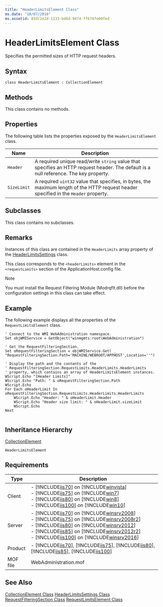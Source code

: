 ```yaml
---
title: "HeaderLimitsElement Class"
ms.date: "10/07/2016"
ms.assetid: 83dc2e2d-1233-bd6d-9474-ff674fe00fed
---
```

# HeaderLimitsElement Class
Specifies the permitted sizes of HTTP request headers.  
  
## Syntax  
  
```vbs  
class HeaderLimitsElement : CollectionElement  
```  
  
## Methods  
 This class contains no methods.  
  
## Properties  
 The following table lists the properties exposed by the `HeaderLimitsElement` class.  
  
|Name|Description|  
|----------|-----------------|  
|`Header`|A required unique read/write `string` value that specifies an HTTP request header. The default is a null reference. The key property.|  
|`SizeLimit`|A required `uint32` value that specifies, in bytes, the maximum length of the HTTP request header specified in the `Header` property.|  
  
## Subclasses  
 This class contains no subclasses.  
  
## Remarks  
 Instances of this class are contained in the `HeaderLimits` array property of the [HeaderLimitsSettings](../wmi-provider/headerlimitssettings-class.md) class.  
  
 This class corresponds to the `<headerLimits>` element in the `<requestLimits>` section of the ApplicationHost.config file.  
  
> [!NOTE]
>  You must install the Request Filtering Module (Modrqflt.dll) before the configuration settings in this class can take effect.  
  
## Example  
 The following example displays all the properties of the `RequestLimitsElement` class.  
  
```  
' Connect to the WMI WebAdministration namespace.  
Set objWMIService = GetObject("winmgmts:root\WebAdministration")  
  
' Get the RequestFilteringSection.  
Set oRequestFilteringSection = objWMIService.Get( _  
"RequestFilteringSection.Path='MACHINE/WEBROOT/APPHOST',Location=''")  
  
' Display the path and the contents of the
' RequestFilteringSection.RequestLimits.HeaderLimits.HeaderLimits
' property, which contains an array of HeaderLimitsElement instances.  
WScript.Echo "[Header Limits]"  
WScript.Echo "Path: " & oRequestFilteringSection.Path  
WScript.Echo
For Each oHeaderLimit In oRequestFilteringSection.RequestLimits.HeaderLimits.HeaderLimits  
    WScript.Echo "Header: " & oHeaderLimit.Header  
    WScript.Echo "Header size limit: " & oHeaderLimit.sizeLimit  
    WScript.Echo
Next  
  
```  
  
## Inheritance Hierarchy  
 [CollectionElement](../wmi-provider/collectionelement-class.md)  
  
 `HeaderLimitsElement`  
  
## Requirements  
  
|Type|Description|  
|----------|-----------------|  
|Client|-   [!INCLUDE[iis70](../wmi-provider/includes/iis70-md.md)] on [!INCLUDE[winvista](../wmi-provider/includes/winvista-md.md)]<br />-   [!INCLUDE[iis75](../wmi-provider/includes/iis75-md.md)] on [!INCLUDE[win7](../wmi-provider/includes/win7-md.md)]<br />-   [!INCLUDE[iis80](../wmi-provider/includes/iis80-md.md)] on [!INCLUDE[win8](../wmi-provider/includes/win8-md.md)]<br />-   [!INCLUDE[iis100](../wmi-provider/includes/iis100-md.md)] on [!INCLUDE[win10](../wmi-provider/includes/win10-md.md)]|  
|Server|-   [!INCLUDE[iis70](../wmi-provider/includes/iis70-md.md)] on [!INCLUDE[winsrv2008](../wmi-provider/includes/winsrv2008-md.md)]<br />-   [!INCLUDE[iis75](../wmi-provider/includes/iis75-md.md)] on [!INCLUDE[winsrv2008r2](../wmi-provider/includes/winsrv2008r2-md.md)]<br />-   [!INCLUDE[iis80](../wmi-provider/includes/iis80-md.md)] on [!INCLUDE[winsrv2012](../wmi-provider/includes/winsrv2012-md.md)]<br />-   [!INCLUDE[iis85](../wmi-provider/includes/iis85-md.md)] on [!INCLUDE[winsrv2012r2](../wmi-provider/includes/winsrv2012r2-md.md)]<br />-   [!INCLUDE[iis100](../wmi-provider/includes/iis100-md.md)] on [!INCLUDE[winsrv2016](../wmi-provider/includes/winsrv2016-md.md)]|  
|Product|-   [!INCLUDE[iis70](../wmi-provider/includes/iis70-md.md)], [!INCLUDE[iis75](../wmi-provider/includes/iis75-md.md)], [!INCLUDE[iis80](../wmi-provider/includes/iis80-md.md)], [!INCLUDE[iis85](../wmi-provider/includes/iis85-md.md)], [!INCLUDE[iis100](../wmi-provider/includes/iis100-md.md)]|  
|MOF file|WebAdministration.mof|  
  
## See Also  
 [CollectionElement Class](../wmi-provider/collectionelement-class.md)
 [HeaderLimitsSettings Class](../wmi-provider/headerlimitssettings-class.md)
 [RequestFilteringSection Class](../wmi-provider/requestfilteringsection-class.md)
 [RequestLimitsElement Class](../wmi-provider/requestlimitselement-class.md)
